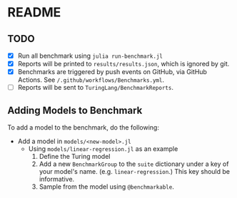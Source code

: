 # README

## TODO
- [X] Run all benchmark using `julia run-benchmark.jl`
- [X] Reports will be printed to `results/results.json`, which is ignored by git.
- [X] Benchmarks are triggered by push events on GitHub, via GitHub Actions.
      See `/.github/workflows/Benchmarks.yml`.
- [ ] Reports will be sent to `TuringLang/BenchmarkReports`.

## Adding Models to Benchmark 
To add a model to the benchmark, do the following:

- Add a model in `models/<new-model>.jl`
   - Using `models/linear-regression.jl` as an example
       1. Define the Turing model
       2. Add a new `BenchmarkGroup` to the `suite` dictionary under a key of
          your model's name. (e.g. `linear-regression`.) This key should be
          informative.
       3. Sample from the model using `@benchmarkable`.
